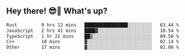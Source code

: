 ## Hey there! 😎👋 What's up?

<!--START_SECTION:waka-->

```txt
Rust         9 hrs 12 mins   ████████████████░░░░░░░░░   63.44 %
JavaScript   2 hrs 41 mins   ████▓░░░░░░░░░░░░░░░░░░░░   18.54 %
TypeScript   1 hr 22 mins    ██▒░░░░░░░░░░░░░░░░░░░░░░   09.50 %
C++          18 mins         ▓░░░░░░░░░░░░░░░░░░░░░░░░   02.14 %
Other        17 mins         ▓░░░░░░░░░░░░░░░░░░░░░░░░   02.06 %
```

<!--END_SECTION:waka-->
